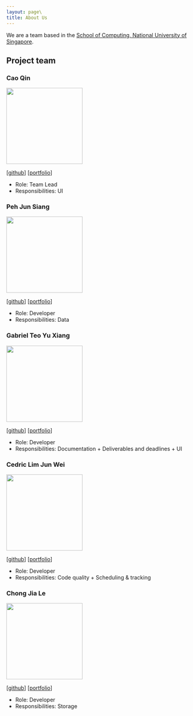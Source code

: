```yaml
---
layout: page\
title: About Us
---
```


We are a team based in the [School of Computing, National University of Singapore](http://www.comp.nus.edu.sg).

## Project team

### Cao Qin

<img src="images/ringo1225.png" width="200px">

[[github](http://github.com/Ringo1225)] [[portfolio](team/ringo1225.md)]

* Role: Team Lead
* Responsibilities: UI

### Peh Jun Siang

<img src="images/todoge.png" width="200px">

[[github](https://github.com/todoge)] [[portfolio](team/todoge.md)]

* Role: Developer
* Responsibilities: Data

### Gabriel Teo Yu Xiang

<img src="images/gabrielteo.png" width="200px">

[[github](https://github.com/GabrielTeo)] [[portfolio](team/gabrielteo.md)]

* Role: Developer
* Responsibilities: Documentation + Deliverables and deadlines + UI

### Cedric Lim Jun Wei

<img src="images/cedo8.png" width="200px">

[[github](https://github.com/Cedo8)] [[portfolio](team/cedo8.md)]

* Role: Developer
* Responsibilities: Code quality + Scheduling & tracking

### Chong Jia Le

<img src="images/chiabs.png" width="200px">

[[github](https://github.com/chiabs)] [[portfolio](team/chiabs.md)]

* Role: Developer
* Responsibilities: Storage
